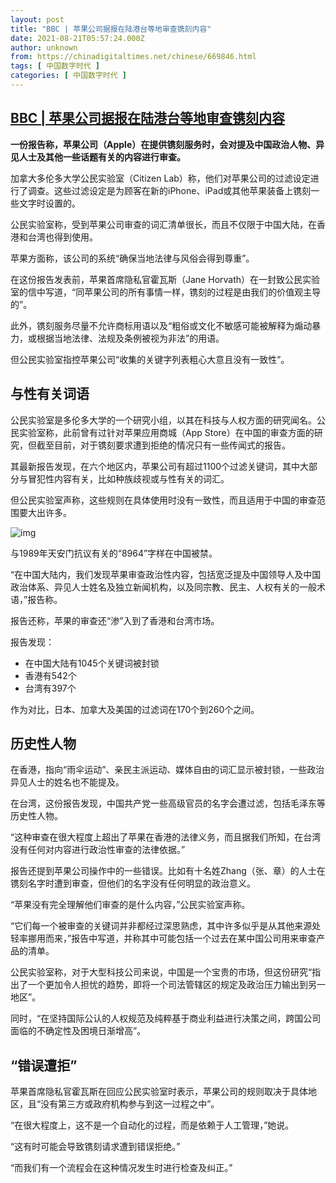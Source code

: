 ```yaml
---
layout: post
title: "BBC | 苹果公司据报在陆港台等地审查镌刻内容"
date: 2021-08-21T05:57:24.000Z
author: unknown
from: https://chinadigitaltimes.net/chinese/669846.html
tags: [ 中国数字时代 ]
categories: [ 中国数字时代 ]
---
```

<!--1629525444000-->
[BBC | 苹果公司据报在陆港台等地审查镌刻内容](https://chinadigitaltimes.net/chinese/669846.html)
------

<div>
<p><strong>一份报告称，苹果公司（Apple）在提供镌刻服务时，会对提及中国政治人物、异见人士及其他一些话题有关的内容进行审查。</strong></p><p>加拿大多伦多大学公民实验室（Citizen Lab）称，他们对苹果公司的过滤设定进行了调查。这些过滤设定是为顾客在新的iPhone、iPad或其他苹果装备上镌刻一些文字时设置的。</p><p>公民实验室称，受到苹果公司审查的词汇清单很长，而且不仅限于中国大陆，在香港和台湾也得到使用。</p><p>苹果方面称，该公司的系统“确保当地法律与风俗会得到尊重”。</p><p>在这份报告发表前，苹果首席隐私官霍瓦斯（Jane Horvath）在一封致公民实验室的信中写道，“同苹果公司的所有事情一样，镌刻的过程是由我们的价值观主导的”。</p><p>此外，镌刻服务尽量不允许商标用语以及“粗俗或文化不敏感可能被解释为煽动暴力，或根据当地法律、法规及条例被视为非法”的用语。</p><p>但公民实验室指控苹果公司“收集的关键字列表粗心大意且没有一致性”。</p><h2>与性有关词语</h2><p>公民实验室是多伦多大学的一个研究小组，以其在科技与人权方面的研究闻名。公民实验室称，此前曾有过针对苹果应用商城（App Store）在中国的审查方面的研究，但截至目前，对于镌刻要求遭到拒绝的情况只有一些传闻式的报告。</p><p>其最新报告发现，在六个地区内，苹果公司有超过1100个过滤关键词，其中大部分与冒犯性内容有关，比如种族歧视或与性有关的词汇。</p><p>但公民实验室声称，这些规则在具体使用时没有一致性，而且适用于中国的审查范围要大出许多。</p><p><img src="https://ichef.bbci.co.uk/news/640/cpsprodpb/3D47/production/_119978651_image-2.png" alt="img" /></p><p><ts>与1989年天安门抗议有关的“8964”字样在中国被禁。</ts></p><p>“在中国大陆内，我们发现苹果审查政治性内容，包括宽泛提及中国领导人及中国政治体系、异见人士姓名及独立新闻机构，以及同宗教、民主、人权有关的一般术语，”报告称。</p><p>报告还称，苹果的审查还“渗”入到了香港和台湾市场。</p><p>报告发现：</p><ul><li>在中国大陆有1045个关键词被封锁</li><li>香港有542个</li><li>台湾有397个</li></ul><p>作为对比，日本、加拿大及美国的过滤词在170个到260个之间。</p><h2>历史性人物</h2><p>在香港，指向“雨伞运动”、亲民主派运动、媒体自由的词汇显示被封锁，一些政治异见人士的姓名也不能提及。</p><p>在台湾，这份报告发现，中国共产党一些高级官员的名字会遭过滤，包括毛泽东等历史性人物。</p><p>“这种审查在很大程度上超出了苹果在香港的法律义务，而且据我们所知，在台湾没有任何对内容进行政治性审查的法律依据。”</p><p>报告还提到苹果公司操作中的一些错误。比如有十名姓Zhang（张、章）的人士在镌刻名字时遭到审查，但他们的名字没有任何明显的政治意义。</p><p>“苹果没有完全理解他们审查的是什么内容，”公民实验室声称。</p><p>“它们每一个被审查的关键词并非都经过深思熟虑，其中许多似乎是从其他来源处轻率挪用而来，”报告中写道，并称其中可能包括一个过去在某中国公司用来审查产品的清单。</p><p>公民实验室称，对于大型科技公司来说，中国是一个宝贵的市场，但这份研究“指出了一个更加令人担忧的趋势，即将一个司法管辖区的规定及政治压力输出到另一地区”。</p><p>同时，“在坚持国际公认的人权规范及纯粹基于商业利益进行决策之间，跨国公司面临的不确定性及困境日渐增高”。</p><h2>“错误遭拒”</h2><p>苹果首席隐私官霍瓦斯在回应公民实验室时表示，苹果公司的规则取决于具体地区，且“没有第三方或政府机构参与到这一过程之中”。</p><p>“在很大程度上，这不是一个自动化的过程，而是依赖于人工管理，”她说。</p><p>“这有时可能会导致镌刻请求遭到错误拒绝。”</p><p>“而我们有一个流程会在这种情况发生时进行检查及纠正。”</p>
</div>

